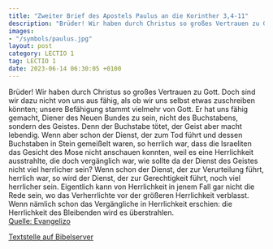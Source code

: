 ```yaml
---
title: "Zweiter Brief des Apostels Paulus an die Korinther 3,4-11"
description: "Brüder! Wir haben durch Christus so großes Vertrauen zu Gott. Doch sind wir dazu nicht von uns aus fähig, als ob wir uns selbst etwas zuschreiben könnten; unsere Befähigung stammt vielmehr von Gott. Er hat uns fähig gemacht, Diener des Neuen Bundes zu sein, nicht des Buchstabens,...."
images:
- "/symbols/paulus.jpg"
layout: post
category: LECTIO 1
tag: LECTIO 1
date: 2023-06-14 06:30:05 +0100
---
```

Brüder! Wir haben durch Christus so großes Vertrauen zu Gott.
Doch sind wir dazu nicht von uns aus fähig, als ob wir uns selbst etwas zuschreiben könnten; unsere Befähigung stammt vielmehr von Gott.
Er hat uns fähig gemacht, Diener des Neuen Bundes zu sein, nicht des Buchstabens, sondern des Geistes.<!--more--> Denn der Buchstabe tötet, der Geist aber macht lebendig.
Wenn aber schon der Dienst, der zum Tod führt und dessen Buchstaben in Stein gemeißelt waren, so herrlich war, dass die Israeliten das Gesicht des Mose nicht anschauen konnten, weil es eine Herrlichkeit ausstrahlte, die doch vergänglich war,
wie sollte da der Dienst des Geistes nicht viel herrlicher sein?
Wenn schon der Dienst, der zur Verurteilung führt, herrlich war, so wird der Dienst, der zur Gerechtigkeit führt, noch viel herrlicher sein.
Eigentlich kann von Herrlichkeit in jenem Fall gar nicht die Rede sein, wo das Verherrlichte vor der größeren Herrlichkeit verblasst.
Wenn nämlich schon das Vergängliche in Herrlichkeit erschien: die Herrlichkeit des Bleibenden wird es überstrahlen.<br>
[Quelle: Evangelizo](https://evangeliumtagfuertag.org/DE/gospel)

[Textstelle auf Bibelserver](https://www.bibleserver.com/EU/2.Korinther3,4-11)
